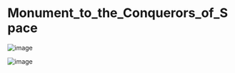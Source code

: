 ﻿# Monument_to_the_Conquerors_of_Space

 ![image](https://github.com/user-attachments/assets/a1cafdeb-d6eb-4b13-9c54-8f98d5fce6a1)

![image](https://github.com/user-attachments/assets/faf8a993-d644-4c6a-8e7c-1cc2c9ac94b1)
